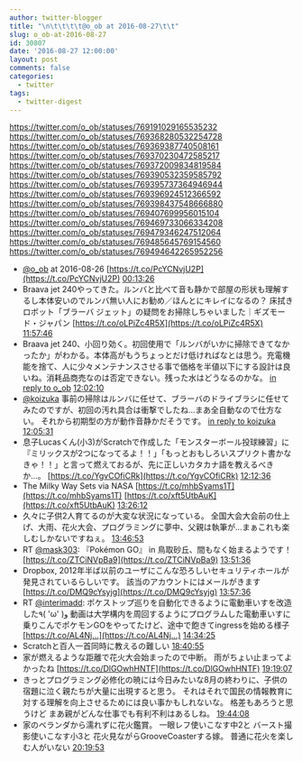 ```yaml
---
author: twitter-blogger
title: "\n\t\t\t\t@o_ob at 2016-08-27\t\t"
slug: o_ob-at-2016-08-27
id: 30807
date: '2016-08-27 12:00:00'
layout: post
comments: false
categories:
  - twitter
tags:
  - twitter-digest
---
```


https://twitter.com/o_ob/statuses/769191029165535232 https://twitter.com/o_ob/statuses/769368280532254728 https://twitter.com/o_ob/statuses/769369387740508161 https://twitter.com/o_ob/statuses/769370230472585217 https://twitter.com/o_ob/statuses/769372009834819584 https://twitter.com/o_ob/statuses/769390532359585792 https://twitter.com/o_ob/statuses/769395737364946944 https://twitter.com/o_ob/statuses/769396924512366592 https://twitter.com/o_ob/statuses/769398437548666880 https://twitter.com/o_ob/statuses/769407699956015104 https://twitter.com/o_ob/statuses/769469733066334208 https://twitter.com/o_ob/statuses/769479346247512064 https://twitter.com/o_ob/statuses/769485645769154560 https://twitter.com/o_ob/statuses/769494642265952256  

*   [@o_ob](https://twitter.com/o_ob) at 2016-08-26 [https://t.co/PcYCNvjU2P](https://t.co/PcYCNvjU2P) [00:13:26](https://twitter.com/o_ob/statuses/769191029165535232)
*   Braava jet 240やってきた。ルンバと比べて音も静かで部屋の形状も理解するし本体安いのでルンバ無い人にお勧め／ほんとにキレイになるの？ 床拭きロボット「ブラーバ ジェット」の疑問をお掃除しちゃいました｜ギズモード・ジャパン [https://t.co/oLPiZc4R5X](https://t.co/oLPiZc4R5X) [11:57:46](https://twitter.com/o_ob/statuses/769368280532254728)
*   Braava jet 240、小回り効く。初回使用で「ルンバがいかに掃除できてなかったか」がわかる。本体高がもうちょっとだけ低ければなとは思う。充電機能を捨て、人に少々メンテナンスさせる事で価格を半値以下にする設計は良いね。消耗品商売なのは否定できない。残った水はどうなるのかな。 [in reply to o_ob](https://twitter.com/o_ob/statuses/769368280532254728) [12:02:10](https://twitter.com/o_ob/statuses/769369387740508161)
*   [@koizuka](https://twitter.com/koizuka) 事前の掃除はルンバに任せて、ブラーバのドライブラシに任せてみたのですが、初回の汚れ具合は衝撃でしたね...まあ全自動なので仕方ない。 それから初期型の方が動作音静かだそうです。 [in reply to koizuka](https://twitter.com/koizuka/statuses/769369178033692676) [12:05:31](https://twitter.com/o_ob/statuses/769370230472585217)
*   息子Lucasくん(小3)がScratchで作成した「モンスターボール投球練習」に『ミリックスが2つになってるよ！！」「もっとおもしろいスプリクト書かなきゃ！！」と言って燃えておるが、先に正しいカタカナ語を教えるべきか...。 [https://t.co/YgvCOfiCRk](https://t.co/YgvCOfiCRk) [12:12:36](https://twitter.com/o_ob/statuses/769372009834819584)
*   The Milky Way Sets via NASA [https://t.co/mhbSyams1T](https://t.co/mhbSyams1T) [https://t.co/xft5UtbAuK](https://t.co/xft5UtbAuK) [13:26:12](https://twitter.com/o_ob/statuses/769390532359585792)
*   久々に子供2人育てるのが大変な状況になっている。 全国大会大会前の仕上げ、大雨、花火大会、プログラミングに夢中、父親は執筆が…まぁこれも楽しむしかないですねぇ。 [13:46:53](https://twitter.com/o_ob/statuses/769395737364946944)
*   RT [@mask303](https://twitter.com/mask303): 『Pokémon GO』 in 鳥取砂丘、間もなく始まるようです！ [https://t.co/ZTCiNVpBa9](https://t.co/ZTCiNVpBa9) [13:51:36](https://twitter.com/o_ob/statuses/769396924512366592)
*   Dropbox, 2012年半ば以前のユーザにこんな恐ろしいセキュリティホールが発見されているらしいです。 該当のアカウントにはメールがきます [https://t.co/DMQ9cYsyjg](https://t.co/DMQ9cYsyjg) [13:57:36](https://twitter.com/o_ob/statuses/769398437548666880)
*   RT [@interimadd](https://twitter.com/interimadd): ポケストップ巡りを自動化できるように電動車いすを改造した٩( 'ω' )و 動画は大学構内を周回するようにプログラムした電動車いすに乗りこんでポケモンGOをやってたけど、途中で飽きてingressを始める様子 [https://t.co/AL4Nj…](https://t.co/AL4Nj…) [14:34:25](https://twitter.com/o_ob/statuses/769407699956015104)
*   Scratchと百人一首同時に教えるの難しい [18:40:55](https://twitter.com/o_ob/statuses/769469733066334208)
*   家が燃えるような距離で花火大会始まったので中断。 雨がちょい止まってよかったね [https://t.co/DlGOwhHNTF](https://t.co/DlGOwhHNTF) [19:19:07](https://twitter.com/o_ob/statuses/769479346247512064)
*   きっとプログラミング必修化の暁には今日みたいな8月の終わりに、子供の宿題に泣く親たちが大量に出現すると思う。 それはそれで国民の情報教育に対する理解を向上させるためには良い事かもしれないな。 格差もあろうと思うけど まあ親がどんな仕事でも有利不利はあるしね。 [19:44:08](https://twitter.com/o_ob/statuses/769485645769154560)
*   家のベランダから濡れずに花火鑑賞。 一眼レフ使いこなす中2と バースト撮影使いこなす小3と 花火見ながらGrooveCoasterする嫁。 普通に花火を楽しむ人がいない [20:19:53](https://twitter.com/o_ob/statuses/769494642265952256)